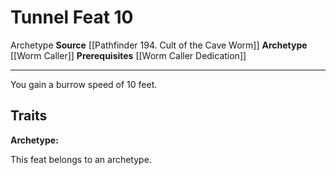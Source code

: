 ﻿---
actions: null
cost: null
element: null
feat: Tunnel
frequency: null
heighten_level: null
id: '4365'
level: '10'
name: Tunnel
prerequisite: '[[DATABASE/feat/Worm Caller Dedication|Worm Caller Dedication]]'
rarity: Common
requirement: null
school: null
source: '[[DATABASE/source/Pathfinder 194. Cult of the Cave Worm|Pathfinder #194:
  Cult of the Cave Worm]]'
subcategory: null
trait:
- '[[DATABASE/trait/Archetype|Archetype]]'
trigger: null
type: Feat

---
# Tunnel <span class="item-type">Feat 10</span>

<span class="item-trait">Archetype</span>
**Source** [[Pathfinder 194. Cult of the Cave Worm]]
**Archetype** [[Worm Caller]]
**Prerequisites** [[Worm Caller Dedication]]

---
You gain a burrow speed of 10 feet.

## Traits

**Archetype:**

This feat belongs to an archetype.